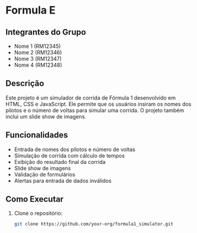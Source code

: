 # Formula E

## Integrantes do Grupo
- Nome 1 (RM12345)
- Nome 2 (RM12346)
- Nome 3 (RM12347)
- Nome 4 (RM12348)

## Descrição
Este projeto é um simulador de corrida de Fórmula 1 desenvolvido em HTML, CSS e JavaScript. Ele permite que os usuários insiram os nomes dos pilotos e o número de voltas para simular uma corrida. O projeto também inclui um slide show de imagens.

## Funcionalidades
- Entrada de nomes dos pilotos e número de voltas
- Simulação de corrida com cálculo de tempos
- Exibição do resultado final da corrida
- Slide show de imagens
- Validação de formulários
- Alertas para entrada de dados inválidos

## Como Executar
1. Clone o repositório:
   ```bash
   git clone https://github.com/your-org/formula1_simulator.git
